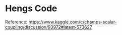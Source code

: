 # Hengs Code

Reference: https://www.kaggle.com/c/champs-scalar-coupling/discussion/93972#latest-573627
